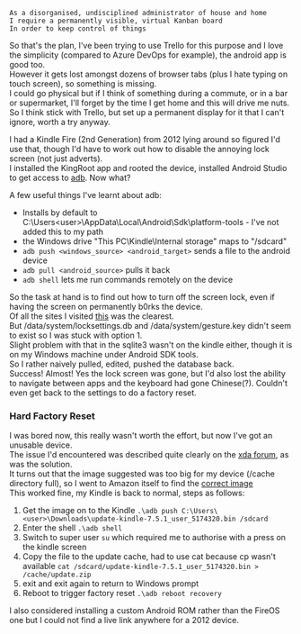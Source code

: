 ```
As a disorganised, undisciplined administrator of house and home  
I require a permanently visible, virtual Kanban board  
In order to keep control of things
```

So that's the plan, I've been trying to use Trello for this purpose and I love the simplicity (compared to Azure DevOps for example), the android app is good too.  
However it gets lost amongst dozens of browser tabs (plus I hate typing on touch screen), so something is missing.  
I could go physical but if I think of something during a commute, or in a bar or supermarket, I'll forget by the time I get home and this will drive me nuts.  
So I think stick with Trello, but set up a permanent display for it that I can't ignore, worth a try anyway.  

I had a Kindle Fire (2nd Generation) from 2012 lying around so figured I'd use that, though I'd have to work out how to disable the annoying lock screen (not just adverts).  
I installed the KingRoot app and rooted the device, installed Android Studio to get access to [adb](https://developer.android.com/studio/command-line/adb).
Now what?

A few useful things I've learnt about adb:
* Installs by default to C:\Users\<user>\AppData\Local\Android\Sdk\platform-tools - I've not added this to my path
* the Windows drive "This PC\Kindle\Internal storage" maps to "/sdcard"
* ```adb push <windows_source> <android_target>``` sends a file to the android device
* ```adb pull <android_source>``` pulls it back
* ```adb shell``` lets me run commands remotely on the device

So the task at hand is to find out how to turn off the screen lock, even if having the screen on permanently b0rks the device.  
Of all the sites I visited [this](https://android-fix.com/tips-and-tricks/38-how-to-disable-pattern-unlock-via-adb.html) was the clearest.  
But /data/system/locksettings.db and /data/system/gesture.key didn't seem to exist so I was stuck with option 1.  
Slight problem with that in the sqlite3 wasn't on the kindle either, though it is on my Windows machine under Android SDK tools.  
So I rather naively pulled, edited, pushed the database back.  
Success!  Almost!  Yes the lock screen was gone, but I'd also lost the ability to navigate between apps and the keyboard had gone Chinese(?).  Couldn't even get back to the settings to do a factory reset.  


### Hard Factory Reset

I was bored now, this really wasn't worth the effort, but now I've got an unusable device.  
The issue I'd encountered was described quite clearly on the [xda forum](https://forum.xda-developers.com/showthread.php?t=2758306), as was the solution.  
It turns out that the image suggested was too big for my device (/cache directory full), so I went to Amazon itself to find the [correct image](https://www.amazon.co.uk/gp/help/customer/display.html?nodeId=200529680)  
This worked fine, my Kindle is back to normal, steps as follows:

1. Get the image on to the Kindle ``` .\adb push C:\Users\<user>\Downloads\update-kindle-7.5.1_user_5174320.bin /sdcard ```
2. Enter the shell ``` .\adb shell ```
3. Switch to super user ``` su ``` which required me to authorise with a press on the kindle screen
4. Copy the file to the update cache, had to use cat because cp wasn't available ``` cat /sdcard/update-kindle-7.5.1_user_5174320.bin > /cache/update.zip ```
5. exit and exit again to return to Windows prompt
6. Reboot to trigger factory reset ``` .\adb reboot recovery ```

I also considered installing a custom Android ROM rather than the FireOS one but I could not find a live link anywhere for a 2012 device.  